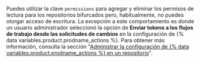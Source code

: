 Puedes utilizar la clave `permissions` para agregar y eliminar los permisos de lectura para los repositorios bifurcados pero, habitualmente, no puedes otorgar acceso de escritura. La excepción a este comportamiento es donde un usuario administrador seleccionó la opción de **Enviar tokens a los flujos de trabajo desde las solicitudes de cambios** en la configuración de {% data variables.product.prodname_actions %}. Para obtener más información, consulta la sección "[Administrar la configuración de {% data variables.product.prodname_actions %} en un repositorio](/repositories/managing-your-repositorys-settings-and-features/enabling-features-for-your-repository/managing-github-actions-settings-for-a-repository#enabling-workflows-for-private-repository-forks)".
